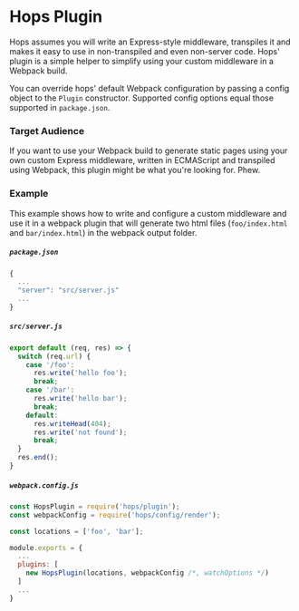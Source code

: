 
# Hops Plugin

Hops assumes you will write an Express-style middleware, transpiles it and makes it easy to use in non-transpiled and even non-server code. Hops' plugin is a simple helper to simplify using your custom middleware in a Webpack build.

You can override hops' default Webpack configuration by passing a config object to the `Plugin` constructor. Supported config options equal those supported in `package.json`.


### Target Audience

If you want to use your Webpack build to generate static pages using your own custom Express middleware, written in ECMAScript and transpiled using Webpack, this plugin might be what you're looking for. Phew.


### Example

This example shows how to write and configure a custom middleware and use it in a webpack plugin that will generate two html files (`foo/index.html` and `bar/index.html`) in the webpack output folder.


##### `package.json`

```javascript
{
  ...
  "server": "src/server.js"
  ...
}
```

##### `src/server.js`

```javascript
export default (req, res) => {
  switch (req.url) {
    case '/foo':
      res.write('hello foo');
      break;
    case '/bar':
      res.write('hello bar');
      break;
    default:
      res.writeHead(404);
      res.write('not found');
      break;
  }
  res.end();
}
```

##### `webpack.config.js`

```javascript
const HopsPlugin = require('hops/plugin');
const webpackConfig = require('hops/config/render');

const locations = ['foo', 'bar'];

module.exports = {
  ...
  plugins: [
    new HopsPlugin(locations, webpackConfig /*, watchOptions */)
  ]
  ...
}
```
